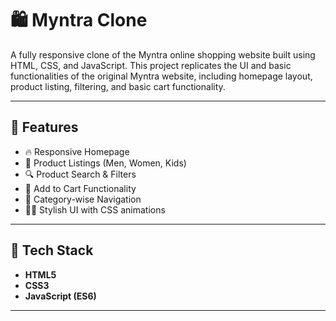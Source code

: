 # 🛍️ Myntra Clone

A fully responsive clone of the Myntra online shopping website built using HTML, CSS, and JavaScript. This project replicates the UI and basic functionalities of the original Myntra website, including homepage layout, product listing, filtering, and basic cart functionality.

---

## 📌 Features

- 🔥 Responsive Homepage
- 👕 Product Listings (Men, Women, Kids)
- 🔍 Product Search & Filters
- 🛒 Add to Cart Functionality
- 💄 Category-wise Navigation
- 🧑‍🎨 Stylish UI with CSS animations

---

## 🚀 Tech Stack

- **HTML5**
- **CSS3**
- **JavaScript (ES6)**

---

